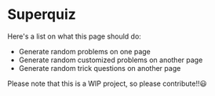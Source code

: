 # Superquiz
Here's a list on what this page should do:
 * Generate random problems on one page
 * Generate random customized problems on another page
 * Generate random trick questions on another page

Please note that this is a WIP project, so please contribute!!:smiley:
